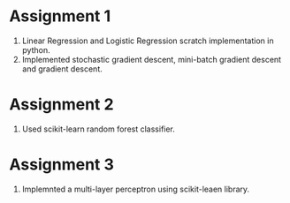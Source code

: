 # Assignment 1
1. Linear Regression and Logistic Regression scratch implementation in python.
2. Implemented stochastic gradient descent, mini-batch gradient descent and gradient descent.

# Assignment 2
1. Used scikit-learn random forest classifier.

# Assignment 3
1. Implemnted a multi-layer perceptron using scikit-leaen library.
